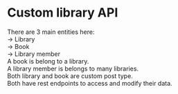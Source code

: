 # Custom library API
There are 3 main entities here: <br>
-> Library <br>
-> Book <br>
-> Library member<br>
A book is belong to a library.<br>
A library member is belongs to many libraries.<br>
Both library and book are custom post type.<br>
Both have rest endpoints to access and modify their data.<br>